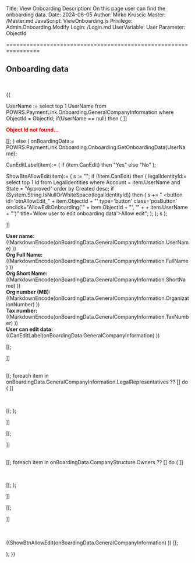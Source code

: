 Title: View Onboarding
Description: On this page user can find the onboarding data.
Date: 2024-06-05
Author: Mirko Kruscic
Master: /Master.md
JavaScript: ViewOnboarding.js
Privilege: Admin.Onboarding.Modify
Login: /Login.md
UserVariable: User
Parameter: ObjectId

================================================================

Onboarding data
----------

<br />

{{

UserName := select top 1 UserName from POWRS.PaymentLink.Onboarding.GeneralCompanyInformation where ObjectId = ObjectId;
if(UserName == null) then
(
]]<div>
<span style="color: red;"><strong>Object Id not found...</strong></span>
</div>

[[;
)
else 
(
onBoardingData:= POWRS.PaymentLink.Onboarding.Onboarding.GetOnboardingData(UserName);

CanEditLabel(item):=
(
	if (item.CanEdit) then
		"<span >Yes</span>"
	else
		"<span id='lblCanEdit_" + item.ObjectId + "'>No</span>"
);

ShowBtnAllowEdit(item):=
(
	s := "";
	if (!item.CanEdit) then
	(
		legalIdentityId:= select top 1 Id from LegalIdentities where Account = item.UserName and State = "Approved" order by Created desc;
		if (System.String.IsNullOrWhiteSpace(legalIdentityId)) then
		(
			s += " <button id='btnAllowEdit_" + item.ObjectId + "' type='button' class='posButton' onclick=\"AllowEditOnboarding('" + item.ObjectId + "', '" +  + item.UserName + "')\" title='Allow user to edit onboarding data'>Allow edit</button>";
		);
	);
	s
);

]]<div>
<strong>User name:</strong> ((MarkdownEncode(onBoardingData.GeneralCompanyInformation.UserName) ))
<br />
<strong>Org Full Name:</strong> ((MarkdownEncode(onBoardingData.GeneralCompanyInformation.FullName) ))
<br />
<strong>Org Short Name:</strong> ((MarkdownEncode(onBoardingData.GeneralCompanyInformation.ShortName) ))
<br />
<strong>Org number (MB):</strong> ((MarkdownEncode(onBoardingData.GeneralCompanyInformation.OrganizationNumber) ))
<br />
<strong>Tax number:</strong> ((MarkdownEncode(onBoardingData.GeneralCompanyInformation.TaxNumber) ))
<br />
<strong>User can edit data:</strong> ((CanEditLabel(onBoardingData.GeneralCompanyInformation) ))
</div>

[[;

]]<div>
<br />
[[;
foreach item in onBoardingData.GeneralCompanyInformation.LegalRepresentatives ?? [] do
(
]]<div>
</div>
<br />

[[;
);

]]</div>
[[;

]]<div>
<br />
[[;
foreach item in onBoardingData.CompanyStructure.Owners ?? [] do
(
]]<div>

</div>
<br />

[[;
);

]]</div>
[[;

]]<div>

<br /><br />
((ShowBtnAllowEdit(onBoardingData.GeneralCompanyInformation) ))
[[;

);
}}